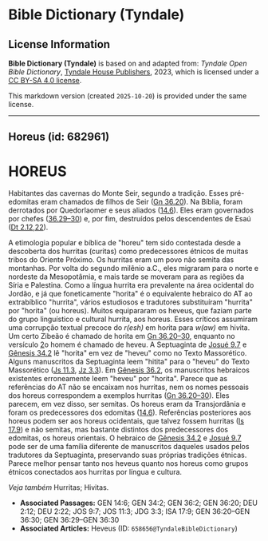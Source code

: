 # Bible Dictionary (Tyndale)

## License Information

**Bible Dictionary (Tyndale)** is based on and adapted from: _Tyndale Open Bible Dictionary_, [Tyndale House Publishers](https://tyndaleopenresources.com/), 2023, which is licensed under a [CC BY-SA 4.0 license](https://creativecommons.org/licenses/by-sa/4.0/legalcode.en).

This markdown version (created `2025-10-20`) is provided under the same license.



--------------------------------

## Horeus (id: 682961)

HOREUS
======

Habitantes das cavernas do Monte Seir, segundo a tradição. Esses pré\-edomitas eram chamados de filhos de Seir ([Gn 36\.20](https://ref.ly/Gen36:20)). Na Bíblia, foram derrotados por Quedorlaomer e seus aliados ([14\.6](https://ref.ly/Gen14:6)). Eles eram governados por chefes ([36\.29–30](https://ref.ly/Gen36:29-Gen36:30)) e, por fim, destruídos pelos descendentes de Esaú ([Dt 2\.12,22](https://ref.ly/Deut2:12,Deut2:22)).

A etimologia popular e bíblica de "horeu" tem sido contestada desde a descoberta dos hurritas (curitas) como predecessores étnicos de muitas tribos do Oriente Próximo. Os hurritas eram um povo não semita das montanhas. Por volta do segundo milênio a.C., eles migraram para o norte e nordeste da Mesopotâmia, e mais tarde se moveram para as regiões da Síria e Palestina. Como a língua hurrita era prevalente na área ocidental do Jordão, e já que foneticamente "horita" é o equivalente hebraico do AT ao extrabíblico "hurrita", vários estudiosos e tradutores substituíram "hurrita" por "horita" (ou horeus). Muitos equipararam os heveus, que faziam parte do grupo linguístico e cultural hurrita, aos horeus. Esses críticos assumiram uma corrupção textual precoce do *r(esh)* em ho*r*ita para *w(aw)* em hi*v*ita. Um certo Zibeão é chamado de horita em [Gn 36\.20–30](https://ref.ly/Gen36:20-Gen36:30), enquanto no versículo [2](https://ref.ly/Gen36:2)o homem é chamado de heveu. A Septuaginta de [Josué 9\.7](https://ref.ly/Josh9:7) e [Gênesis 34\.2](https://ref.ly/Gen34:2) lê "horita" em vez de "heveu" como no Texto Massorético. Alguns manuscritos da Septuaginta leem "hitita" para o "heveu" do Texto Massorético ([Js 11\.3](https://ref.ly/Josh11:3), [Jz 3\.3](https://ref.ly/Judg3:3)). Em [Gênesis 36\.2](https://ref.ly/Gen36:2), os manuscritos hebraicos existentes erroneamente leem "heveu" por "horita". Parece que as referências do AT não se encaixam nos hurritas, nem os nomes pessoais dos horeus correspondem a exemplos hurritas ([Gn 36\.20–30](https://ref.ly/Gen36:20-Gen36:30)). Eles parecem, em vez disso, ser semitas. Os horeus eram da Transjordânia e foram os predecessores dos edomitas ([14\.6](https://ref.ly/Gen14:6)). Referências posteriores aos horeus podem ser aos horeus ocidentais, que talvez fossem hurritas ([Is 17\.9](https://ref.ly/Isa17:9)) e não semitas, mas bastante distintos dos predecessores dos edomitas, os horeus orientais. O hebraico de [Gênesis 34\.2](https://ref.ly/Gen34:2) e [Josué 9\.7](https://ref.ly/Josh9:7) pode ser de uma família diferente de manuscritos daqueles usados pelos tradutores da Septuaginta, preservando suas próprias tradições étnicas. Parece melhor pensar tanto nos heveus quanto nos horeus como grupos étnicos conectados aos hurritas por língua e cultura.

*Veja também* Hurritas; Hivitas.

* **Associated Passages:** GEN 14:6; GEN 34:2; GEN 36:2; GEN 36:20; DEU 2:12; DEU 2:22; JOS 9:7; JOS 11:3; JDG 3:3; ISA 17:9; GEN 36:20–GEN 36:30; GEN 36:29–GEN 36:30
* **Associated Articles:** Heveus (ID: `658656@TyndaleBibleDictionary`)

